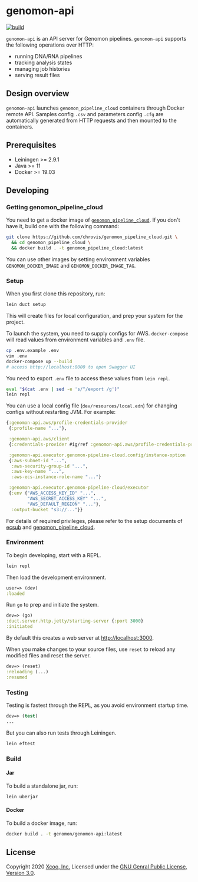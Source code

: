 # genomon-api

[![build](https://github.com/chrovis-genomon/genomon-api/workflows/build/badge.svg)](https://github.com/chrovis-genomon/genomon-api/actions)

`genomon-api` is an API server for Genomon pipelines.
`genomon-api` supports the following operations over HTTP:
- running DNA/RNA pipelines
- tracking analysis states
- managing job histories
- serving result files

## Design overview

`genomon-api` launches `genomon_pipeline_cloud` containers through Docker remote
API. Samples config `.csv` and parameters config `.cfg` are automatically
generated from HTTP requests and then mounted to the containers.

## Prerequisites

- Leiningen >= 2.9.1
- Java >= 11
- Docker >= 19.03

## Developing

### Getting genomon_pipeline_cloud

You need to get a docker image of [`genomon_pipeline_cloud`](https://github.com/chrovis/genomon_pipeline_cloud).
If you don't have it, build one with the following command:

```sh
git clone https://github.com/chrovis/genomon_pipeline_cloud.git \
  && cd genomon_pipeline_cloud \
  && docker build . -t genomon_pipeline_cloud:latest
```

You can use other images by setting environment variables
`GENOMON_DOCKER_IMAGE` and `GENOMON_DOCKER_IMAGE_TAG`.

### Setup

When you first clone this repository, run:

```sh
lein duct setup
```

This will create files for local configuration, and prep your system
for the project.

To launch the system, you need to supply configs for AWS.
`docker-compose` will read values from environment variables and `.env` file.

```sh
cp .env.example .env
vim .env
docker-compose up --build
# access http://localhost:8000 to open Swagger UI
```

You need to export `.env` file to access these values from `lein repl`.

```sh
eval "$(cat .env | sed -e 's/^/export /g')"
lein repl
```

You can use a local config file (`dev/resources/local.edn`) for changing
configs without restarting JVM. For example:

```clojure
{:genomon-api.aws/profile-credentials-provider
 {:profile-name "..."},

 :genomon-api.aws/client
 {:credentials-provider #ig/ref :genomon-api.aws/profile-credentials-provider},

 :genomon-api.executor.genomon-pipeline-cloud.config/instance-option
 {:aws-subnet-id "...",
  :aws-security-group-id "...",
  :aws-key-name "...",
  :aws-ecs-instance-role-name "..."}

 :genomon-api.executor.genomon-pipeline-cloud/executor
 {:env {"AWS_ACCESS_KEY_ID" "...",
        "AWS_SECRET_ACCESS_KEY" "...",
        "AWS_DEFAULT_REGION" "..."},
  :output-bucket "s3://..."}}
```

For details of required privileges, please refer to the setup documents of
[ecsub](https://github.com/aokad/ecsub#3-setup) and
[genomon_pipeline_cloud](https://github.com/Genomon-Project/genomon_pipeline_cloud/wiki/How-to-use-(v0.3)#setup).

### Environment

To begin developing, start with a REPL.

```sh
lein repl
```

Then load the development environment.

```clojure
user=> (dev)
:loaded
```

Run `go` to prep and initiate the system.

```clojure
dev=> (go)
:duct.server.http.jetty/starting-server {:port 3000}
:initiated
```

By default this creates a web server at <http://localhost:3000>.

When you make changes to your source files, use `reset` to reload any
modified files and reset the server.

```clojure
dev=> (reset)
:reloading (...)
:resumed
```

### Testing

Testing is fastest through the REPL, as you avoid environment startup
time.

```clojure
dev=> (test)
...
```

But you can also run tests through Leiningen.

```sh
lein eftest
```

### Build

#### Jar
To build a standalone jar, run:

```sh
lein uberjar
```

#### Docker
To build a docker image, run:

```sh
docker build . -t genomon/genomon-api:latest
```

## License
Copyright 2020 [Xcoo, Inc.](https://xcoo.jp)
Licensed under the [GNU Genral Public License, Version 3.0](https://github.com/chrovis/genomon-api/blob/master/LICENSE).
